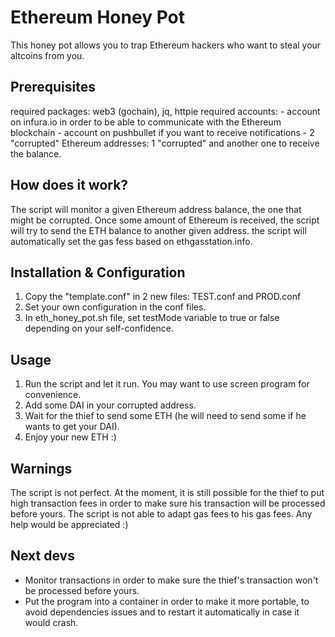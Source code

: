 # Ethereum Honey Pot
This honey pot allows you to trap Ethereum hackers who want to steal your altcoins from you.

## Prerequisites
required packages: web3 (gochain), jq, httpie
required accounts:
	- account on infura.io in order to be able to communicate with the Ethereum blockchain
	- account on pushbullet if you want to receive notifications
	- 2 "corrupted" Ethereum addresses: 1 "corrupted" and another one to receive the balance.

## How does it work?
The script will monitor a given Ethereum address balance, the one that might be corrupted.
Once some amount of Ethereum is received, the script will try to send the ETH balance to another given address. the script will automatically set the gas fess based on ethgasstation.info.

## Installation & Configuration
1. Copy the "template.conf" in 2 new files: TEST.conf and PROD.conf
2. Set your own configuration in the conf files.
3. In eth_honey_pot.sh file, set testMode variable to true or false depending on your self-confidence.

## Usage
1. Run the script and let it run. You may want to use screen program for convenience.
2. Add some DAI in your corrupted address.
3. Wait for the thief to send some ETH (he will need to send some if he wants to get your DAI).
4. Enjoy your new ETH :)

## Warnings
The script is not perfect.
At the moment, it is still possible for the thief to put high transaction fees in order to make sure his transaction will be processed before yours. The script is not able to adapt gas fees to his gas fees. Any help would be appreciated :)

## Next devs
- Monitor transactions in order to make sure the thief's transaction won't be processed before yours.
- Put the program into a container in order to make it more portable, to avoid dependencies issues and to restart it automatically in case it would crash.
